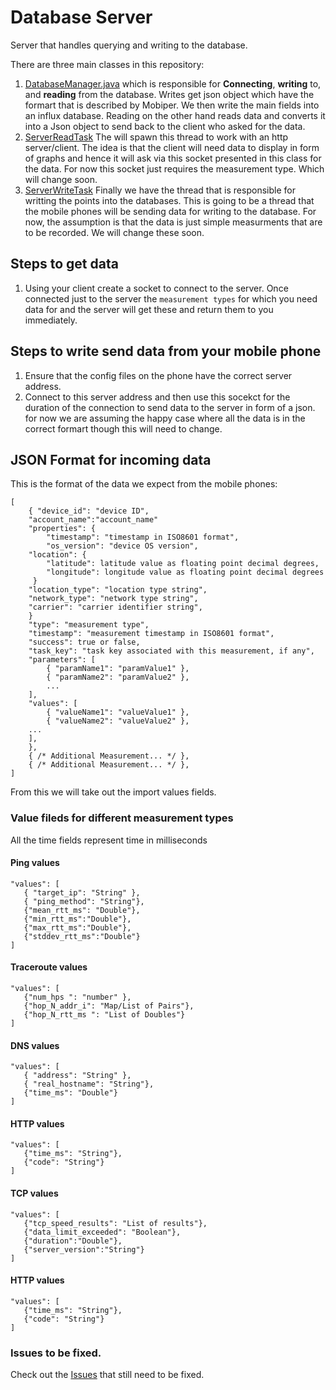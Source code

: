 # Database Server
Server that handles querying and writing to the database.

There are three main classes in this repository:

1. [DatabaseManager.java](src/main/java/database/DatabaseManager.java) which is responsible for <strong>Connecting</strong>, <strong>writing</strong> to, and <strong>reading</strong> from the database. Writes get json object which have the formart that is described by Mobiper. We then write the main fields into an influx database. Reading on the other hand reads data and converts it into a Json object to send back to the client who asked for the data.
1. [ServerReadTask](src/main/java/tasks/ServerReadTask.java) The will spawn this thread to work with an http server/client. The idea is that the client will need data to display in form of graphs and hence it will ask via this socket presented in this class for the data. For now this socket just requires the measurement type. Which will change soon.
1. [ServerWriteTask](src/main/java/tasks/ServerWriteTask.java) Finally we have the thread that is responsible for writting the points into the databases. This is going to be a thread that the mobile phones will be sending data for writing to the database. For now, the assumption is that the data is just simple measurments that are to be recorded. We will change these soon.


## Steps to get data
1. Using your client create a socket to connect to the server. Once connected just to the server the ```measurement types``` for which you need data for and the server will get these and return them to you immediately.


## Steps to write send data from your mobile phone
1. Ensure that the config files on the phone have the correct server address.
1. Connect to this server address and then use this socekct for the duration of the connection to send data to the server in form of a json. for now we are assuming the happy case where all the data is in the correct formart though this will need to change.


## JSON Format for incoming data
This is the format of the data we expect from the mobile phones:
```
[
    { "device_id": "device ID",
    "account_name":"account_name"
    "properties": {
        "timestamp": "timestamp in ISO8601 format",
        "os_version": "device OS version",
    "location": {
        "latitude": latitude value as floating point decimal degrees,
        "longitude": longitude value as floating point decimal degrees
     }
    "location_type": "location type string",
    "network_type": "network type string",
    "carrier": "carrier identifier string",
    }
    "type": "measurement type",
    "timestamp": "measurement timestamp in ISO8601 format",
    "success": true or false,
    "task_key": "task key associated with this measurement, if any",
    "parameters": [
        { "paramName1": "paramValue1" },
        { "paramName2": "paramValue2" },
        ...
    ],
    "values": [
        { "valueName1": "valueValue1" },
        { "valueName2": "valueValue2" },
    ...
    ],
    },
    { /* Additional Measurement... */ },
    { /* Additional Measurement... */ },
]
```
From this we will take out the import values fields.

### Value fileds for different measurement types
All the time fields represent time in milliseconds
#### Ping values
 ```
"values": [
    { "target_ip": "String" },
    { "ping_method": "String"},
    {"mean_rtt_ms": "Double"},
    {"min_rtt_ms":"Double"},
    {"max_rtt_ms":"Double"},
    {"stddev_rtt_ms":"Double"}
]
  ```
 #### Traceroute values
 ```
 "values": [
    {"num_hps ": "number" },
    {"hop_N_addr_i": "Map/List of Pairs"},
    {"hop_N_rtt_ms ": "List of Doubles"}
]
```

 #### DNS values
 ```
 "values": [
    { "address": "String" },
    { "real_hostname": "String"},
    {"time_ms": "Double"}
]
```
 #### HTTP values
 ```
 "values": [
    {"time_ms": "String"},
    {"code": "String"}
]
```
 #### TCP values
 ```
 "values": [
    {"tcp_speed_results": "List of results"},
    {"data_limit_exceeded": "Boolean"},
    {"duration":"Double"},
    {"server_version":"String"}
]
```
 #### HTTP values
 ```
 "values": [
    {"time_ms": "String"},
    {"code": "String"}
]
```

### Issues to be fixed.
Check out the [Issues](https://github.com/Bugbustrs/Database_Server/issues) that still need to be fixed.
